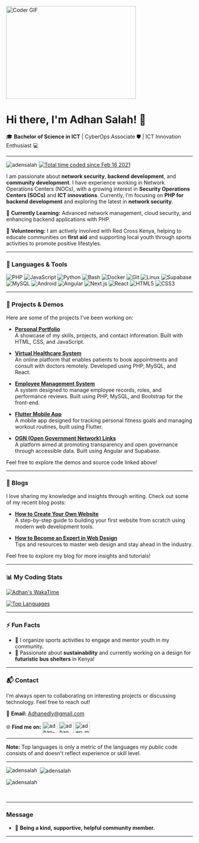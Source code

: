 
<img alt="Coder GIF" height=250 width=350 src="https://images.squarespace-cdn.com/content/v1/5769fc401b631bab1addb2ab/1541580611624-TE64QGKRJG8SWAIUS7NS/ke17ZwdGBToddI8pDm48kPoswlzjSVMM-SxOp7CV59BZw-zPPgdn4jUwVcJE1ZvWQUxwkmyExglNqGp0IvTJZamWLI2zvYWH8K3-s_4yszcp2ryTI0HqTOaaUohrI8PI6FXy8c9PWtBlqAVlUS5izpdcIXDZqDYvprRqZ29Pw0o/coding-freak.gif" />

# Hi there, I'm Adhan Salah! 👋

🎓 **Bachelor of Science in ICT** | CyberOps Associate 🛡️ | ICT Innovation Enthusiast 💻

---

<p align="left"> <img src="https://komarev.com/ghpvc/?username=adensalah&label=Profile%20views&color=0e75b6&style=flat" alt="adensalah" />
<a href="https://wakatime.com/@df967e37-60ce-422d-b1a1-a2f30f27fd7d"><img src="https://wakatime.com/badge/user/df967e37-60ce-422d-b1a1-a2f30f27fd7d.svg" alt="Total time coded since Feb 16 2021" /></a>

I am passionate about **network security**, **backend development**, and **community development**. I have experience working in Network Operations Centers (NOCs), with a growing interest in **Security Operations Centers (SOCs)** and **ICT innovations**. Currently, I’m focusing on **PHP for backend development** and exploring the latest in **network security**.

🌱 **Currently Learning:** Advanced network management, cloud security, and enhancing backend applications with PHP.

🤝 **Volunteering:** I am actively involved with Red Cross Kenya, helping to educate communities on **first aid** and supporting local youth through sports activities to promote positive lifestyles.

---

### 🔧 Languages & Tools
![PHP](https://img.shields.io/badge/-PHP-777BB4?logo=php&logoColor=white&style=flat)
![JavaScript](https://img.shields.io/badge/-JavaScript-F7DF1E?logo=javascript&logoColor=black&style=flat)
![Python](https://img.shields.io/badge/-Python-3776AB?logo=python&logoColor=white&style=flat)
![Bash](https://img.shields.io/badge/-Bash-4EAA25?logo=gnu-bash&logoColor=white&style=flat)
![Docker](https://img.shields.io/badge/-Docker-2496ED?logo=docker&logoColor=white&style=flat)
![Git](https://img.shields.io/badge/-Git-F05032?logo=git&logoColor=white&style=flat)
![Linux](https://img.shields.io/badge/-Linux-FCC624?logo=linux&logoColor=black&style=flat)
![Supabase](https://img.shields.io/badge/-Supabase-3ECF8E?logo=supabase&logoColor=white&style=flat)
![MySQL](https://img.shields.io/badge/-MySQL-4479A1?logo=mysql&logoColor=white&style=flat)
![Android](https://img.shields.io/badge/-Android-3DDC84?logo=android&logoColor=white&style=flat)
![Angular](https://img.shields.io/badge/-Angular-DD0031?logo=angular&logoColor=white&style=flat)
![Next.js](https://img.shields.io/badge/-Next.js-000000?logo=nextdotjs&logoColor=white&style=flat)
![React](https://img.shields.io/badge/-React-61DAFB?logo=react&logoColor=black&style=flat)
![HTML5](https://img.shields.io/badge/-HTML5-E34F26?logo=html5&logoColor=white&style=flat)
![CSS3](https://img.shields.io/badge/-CSS3-1572B6?logo=css3&logoColor=white&style=flat)

---

### 🚀 Projects & Demos

Here are some of the projects I've been working on:

- **[Personal Portfolio](https://adensalah.github.io/ams/)**  
  A showcase of my skills, projects, and contact information. Built with HTML, CSS, and JavaScript.

- **[Virtual Healthcare System](https://yourhealthcareproject.com)**  
  An online platform that enables patients to book appointments and consult with doctors remotely. Developed using PHP, MySQL, and React.

- **[Employee Management System](https://github.com/adensalah/EmployeesManagement)**  
  A system designed to manage employee records, roles, and performance reviews. Built using PHP, MySQL, and Bootstrap for the front-end.

- **[Flutter Mobile App](https://github.com/adensalah/flutter-project)**  
  A mobile app designed for tracking personal fitness goals and managing workout routines, built using Flutter.

- **[OGN (Open Government Network) Links](https://your-ogn-project-link.com)**  
  A platform aimed at promoting transparency and open governance through accessible data. Built using Angular and Supabase.

Feel free to explore the demos and source code linked above!

---

### 📝 Blogs

I love sharing my knowledge and insights through writing. Check out some of my recent blog posts:

- **[How to Create Your Own Website](https://adensalah.hashnode.dev/how-to-create-your-own-website)**  
  A step-by-step guide to building your first website from scratch using modern web development tools.

- **[How to Become an Expert in Web Design](https://adensalah.hashnode.dev/how-to-become-an-expert-in-web-design)**  
  Tips and resources to master web design and stay ahead in the industry.

Feel free to explore my blog for more insights and tutorials!

---


### 📊 My Coding Stats

<!-- WakaTime -->
[![Adhan's WakaTime](https://github-readme-stats.vercel.app/api/wakatime?username=adensalah&layout=compact)](https://wakatime.com/@adensalah)

<!-- Most Used Languages -->
[![Top Languages](https://github-readme-stats.vercel.app/api/top-langs/?username=adensalah&layout=compact)](https://github.com/adensalah)

---

### ⚡ Fun Facts
- 🏀 I organize sports activities to engage and mentor youth in my community.
- 🌱 Passionate about **sustainability** and currently working on a design for **futuristic bus shelters** in Kenya!

---

### 📬 Contact

I'm always open to collaborating on interesting projects or discussing technology. Feel free to reach out!

📧 **Email:** [Adhanedly@gmail.com](mailto:Adhanedly@gmail.com)</br>

🌐 **Find me on:** 
<a href="https://linkedin.com/in/adhan-moge" target="blank"><img align="center" src="https://raw.githubusercontent.com/rahuldkjain/github-profile-readme-generator/master/src/images/icons/Social/linked-in-alt.svg" alt="adhan-moge" height="30" width="40" /></a>
<a href="https://instagram.com/adhan_moge" target="blank"><img align="center" src="https://raw.githubusercontent.com/rahuldkjain/github-profile-readme-generator/master/src/images/icons/Social/instagram.svg" alt="adhan_moge" height="30" width="40" /></a>
<a href="https://twitter.com/aden_moge" target="blank"><img align="center" src="https://raw.githubusercontent.com/rahuldkjain/github-profile-readme-generator/master/src/images/icons/Social/twitter.svg" alt="aden_moge" height="30" width="40" /></a>

---

<b>Note:</b> Top languages is only a metric of the languages my public code consists of and doesn't reflect experience or skill level.

---
<p><img align="left" src="https://github-readme-stats.vercel.app/api/top-langs?username=adensalah&show_icons=true&locale=en&layout=compact" alt="adensalah" /></p>

<p>&nbsp;<img align="center" src="https://github-readme-stats.vercel.app/api?username=adensalah&show_icons=true&locale=en" alt="adensalah" /></p>

<p><img align="center" src="https://github-readme-streak-stats.herokuapp.com/?user=adensalah&" alt="adensalah" /></p>
<br>

---

### Message

- 💖 **Being a kind, supportive, helpful community member.**

---
